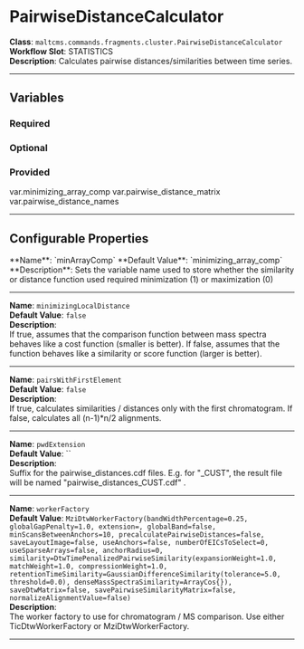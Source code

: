 <h1>PairwiseDistanceCalculator</h1>

**Class**: `maltcms.commands.fragments.cluster.PairwiseDistanceCalculator`  
**Workflow Slot**: STATISTICS  
**Description**: Calculates pairwise distances/similarities between time series.  

---

<h2>Variables</h2>
<h3>Required</h3>

<h3>Optional</h3>

<h3>Provided</h3>
	var.minimizing_array_comp
	var.pairwise_distance_matrix
	var.pairwise_distance_names


---

<h2>Configurable Properties</h2>
**Name**: `minArrayComp`  
**Default Value**: `minimizing_array_comp`  
**Description**:  
Sets the variable name used to store whether the similarity or distance function used required minimization (1) or maximization (0)  

---

**Name**: `minimizingLocalDistance`  
**Default Value**: `false`  
**Description**:  
If true, assumes that the comparison function between mass spectra behaves like a cost function (smaller is better). If false, assumes that the function behaves like a similarity or score function (larger is better).  

---

**Name**: `pairsWithFirstElement`  
**Default Value**: `false`  
**Description**:  
If true, calculates similarities / distances only with the first chromatogram. If false, calculates all (n-1)*n/2 alignments.  

---

**Name**: `pwdExtension`  
**Default Value**: ``  
**Description**:  
Suffix for the pairwise_distances.cdf files. E.g. for "_CUST", the result file will be named "pairwise_distances_CUST.cdf" .  

---

**Name**: `workerFactory`  
**Default Value**: `MziDtwWorkerFactory(bandWidthPercentage=0.25, globalGapPenalty=1.0, extension=, globalBand=false, minScansBetweenAnchors=10, precalculatePairwiseDistances=false, saveLayoutImage=false, useAnchors=false, numberOfEICsToSelect=0, useSparseArrays=false, anchorRadius=0, similarity=DtwTimePenalizedPairwiseSimilarity(expansionWeight=1.0, matchWeight=1.0, compressionWeight=1.0, retentionTimeSimilarity=GaussianDifferenceSimilarity(tolerance=5.0, threshold=0.0), denseMassSpectraSimilarity=ArrayCos{}), saveDtwMatrix=false, savePairwiseSimilarityMatrix=false, normalizeAlignmentValue=false)`  
**Description**:  
The worker factory to use for chromatogram / MS comparison. Use either TicDtwWorkerFactory or MziDtwWorkerFactory.  

---


